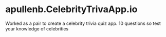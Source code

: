 # apullenb.CelebrityTrivaApp.io

Worked as a pair to create a celebrity trivia quiz app. 10 questions so test your knowledge of celebrities
